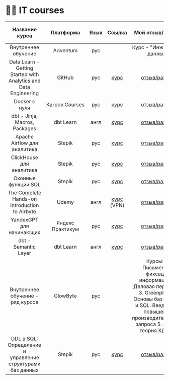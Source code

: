 # 👩‍💻 IT courses

| Название курса | Платформа | Язык | Ссылка | Мой отзыв/разбор | Мои решения/конспект |
| :--------------------: | :---------------------: | :---------------------------: | :---------------------: | :---------------------------: | :---------------------------: |
| Внутреннее обучение  |	Adventum | рус |  | Курс - "Инжиниринг данных" |  |
| Data Learn - Getting Started with Analytics and Data Engineering |	GitHub | рус | [курс](https://github.com/Data-Learn/data-engineering/blob/master/DE%20-%20101%20Guide.md) | [отзыв/разбор](https://t.me/diary_musician_analyst/351) | [мои решения](https://github.com/Malakhova-Natalya/Data_Learn) |
| Docker с нуля | Karpov.Courses | рус | [курс](https://karpov.courses/docker?_gl=1*ueot3m*_ga*ODc5ODgxODYzLjE3MDU1Njc1MzE.*_ga_DZP7KEXCQQ*MTcwNzcyMTkwNC40NC4xLjE3MDc3MjE5MTcuNDcuMC4w) | [отзыв/разбор](https://github.com/Malakhova-Natalya/IT_courses/blob/main/all_courses/Docker%20с%20нуля/final_opinion.md) |  |
| dbt - Jinja, Macros, Packages | dbt Learn | англ | [курс](https://courses.getdbt.com/courses/take/jinja-macros-packages/texts/30200737-welcome) | [отзыв/разбор](https://github.com/Malakhova-Natalya/IT_courses/blob/main/all_courses/Jinja%2C%20Macros%2C%20Packages/final_opinion.md) |  |
| Apache Airflow для аналитика | Stepik | рус | [курс](https://stepik.org/course/99527/syllabus) | [отзыв/разбор](https://github.com/Malakhova-Natalya/IT_courses/blob/main/all_courses/Apache%20Airflow%20для%20аналитика/final_opinion.md) | [мои решения](https://github.com/Malakhova-Natalya/IT_courses/tree/main/all_courses/Apache%20Airflow%20для%20аналитика) |
| ClickHouse для аналитика | Stepik | рус | [курс](https://stepik.org/course/100210/syllabus) | [отзыв/разбор](https://github.com/Malakhova-Natalya/IT_courses/blob/main/all_courses/ClickHouse%20для%20аналитика/final_opinion.md) | [мои решения](https://github.com/Malakhova-Natalya/IT_courses/tree/main/all_courses/ClickHouse%20для%20аналитика) |
| Оконные функции SQL | Stepik | рус | [курс](https://stepik.org/course/95367/syllabus) | [отзыв/разбор](https://github.com/Malakhova-Natalya/IT_courses/blob/main/all_courses/Оконные%20функции%20SQL/final_opinion.md) | [мои решения](https://github.com/Malakhova-Natalya/IT_courses/tree/main/all_courses/Оконные%20функции%20SQL) |
| The Complete Hands-on Introduction to Airbyte | Udemy | англ | [курс](https://www.udemy.com/course/the-complete-hands-on-introduction-to-airbyte/) (VPN) | [отзыв/разбор](https://github.com/Malakhova-Natalya/IT_courses/blob/main/all_courses/The%20Complete%20Hands-on%20Introduction%20to%20Airbyte/final_opinion.md) | [конспект](https://github.com/Malakhova-Natalya/IT_courses/tree/main/all_courses/The%20Complete%20Hands-on%20Introduction%20to%20Airbyte) |
| YandexGPT для начинающих | Яндекс Практикум | рус | [курс](https://practicum.yandex.ru/yandexgpt-beginner/?utm_source=referral&utm_medium=community&utm_campaign=tg_community_RF_common_Unde_b2c_Other_None_june-2024) | [отзыв/разбор](https://github.com/Malakhova-Natalya/IT_courses/tree/main/all_courses/YandexGPT%20для%20начинающих) |  |
| dbt - Semantic Layer | dbt Learn | англ | [курс](https://learn.getdbt.com/courses/semantic-layer) | [отзыв/разбор](https://github.com/Malakhova-Natalya/IT_courses/blob/main/all_courses/Semantic%20Layer/README.md) |  |
| Внутреннее обучение - ряд курсов | GlowByte | рус |  | Курсы: 1. Письменная фиксация информации 2. Деловая переписка 3. Greenplum 4. Основы баз данных и SQL. Введение в повышение производительности запроса 5. Общая теория ХД и BI |  |
| DDL в SQL: Определение и управление структурами баз данных | Stepik | рус | [курс](https://stepik.org/course/232192/syllabus) | [отзыв/разбор]() |  |







